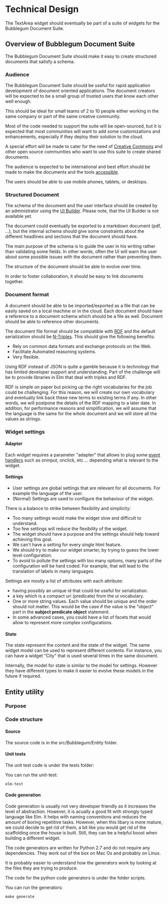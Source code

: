 # Technical Design

The TextArea widget should eventually be part of a suite of widgets for the Bubblegum Document Suite.

## Overview of Bubblegum Document Suite

The Bubblegum Document Suite should make it easy to create structured documents that satisfy a schema.

### Audience

The Bubblegum Document Suite should be useful for rapid application development of document oriented applications.
The document creators will be expected to be a small group of trusted users that know each other well enough.

This should be ideal for small teams of 2 to 10 people either working in the same company or part of the same creative community.

Most of the code needed to support the suite will be open-sourced, but it is expected that most communities will want to add some customizations and enhancements, especially if they deploy their solution to the cloud.

A special effort will be made to cater for the need of [Creative Commons](https://creativecommons.org/) and other open source communities who want to use this suite to create shared documents.

The audience is expected to be international and best effort should be made to make the documents and the tools [accessible](https://www.w3.org/standards/webdesign/accessibility).

The users should be able to use mobile phones, tablets, or desktops.  

### Structured Document

The schema of the document and the user interface should be created by an administrator using the [UI Builder](https://github.com/flarebyte/bubblegum-ui-builder). Please note, that the UI Builder is not available yet.

The document could eventually be exported to a markdown document (pdf, ...), but the internal schema should give some constraints about the different headlines and sections that the document should have.

The main purpose of the schema is to guide the user in his writing rather than validating some fields. In other words, often the UI will warn the user about some possible issues with the document rather than preventing them.

The structure of the document should be able to evolve over time.

In order to foster collaboration, it should be easy to link documents together.

### Document format

A document should be able to be imported/exported as a file that can be easily saved on a local machine or in the cloud.
Each document should have a reference to a document schema which should be a file as well.
Document should be able to reference other documents.

The document file format should be compatible with [RDF](https://en.wikipedia.org/wiki/Resource_Description_Framework) and the default serialization should be [N-Triples](https://en.wikipedia.org/wiki/N-Triples). This should give the following benefits:

 * Rely on common data formats and exchange protocols on the Web.
 * Facilitate Automated reasoning systems.
 * Very flexible.

Using RDF instead of JSON is quite a gamble because it is technology that has limited developer support and understanding.
Part of the challenge will be to provide libraries in Elm that deal with triples and RDF.

RDF is simple on paper but picking up the right vocabularies for the job could be challenging. For this reason, we will create our own vocabulary and eventually link back these new terms to existing terms if any. In other words, we will postpone the details of the RDF mapping to a later date. In addition, for performance reasons and simplification, we will assume that the language is the same for the whole document and we will store all the values as strings.

### Widget settings

#### Adapter

Each widget requires a parameter "adapter" that allows to plug some [event handlers](https://www.w3schools.com/tags/ref_eventattributes.asp) such as oninput, onclick, etc ... depending what is relevant to the widget.

#### Settings

 * User settings are global settings that are relevant for all documents. For example the language of the user.
 * (Normal) Settings are used to configure the behaviour of the widget.

 There is a balance to strike between flexibility and simplicity:
 * Too many settings would make the widget slow and difficult to understand.
 * Too few settings will reduce the flexibility of the widget.
 * The widget should have a purpose and the settings should help toward achieving this goal.
 * We can't have a setting for every single html feature.
 * We should try to make our widget smarter, by trying to guess the lower level configuration.
 * To avoid to pollute the settings with too many options, many parts of the configuration will be hard coded. For example, that will lead to the translation of labels in many languages. 

Settings are mostly a list of attributes with each attribute:
 * having possibly an unique id that could be useful for serialization.
 * a key which is a compact uri (predicate) from the ui vocabulary.
 * One or more string values. Each value should be unique and the order should not matter. This would be the case if the value is the "object" part in the **subject predicate object** statement.
 * In some advanced cases, you could have a list of facets that would allow to represent more complex configurations.

#### State 

The state represent the content and the state of the widget. The same widget model can be used to represent different contents. For instance, you can have a widget "City" that is used several times in the same document.

Internally, the model for state is similar to the model for settings. However they have different types to make it easier to evolve these models in the future if required.


## Entity utility

### Purpose

### Code structure

#### Source

The source code is in the src/Bubblegum/Entity folder.

#### Unit tests

The unit test code is under the tests folder:

You can run the unit-test:
```
elm-test
```

#### Code generation

Code generation is usually not very developer friendly as it increases the level of abstraction. However, it is acually a good fit with strongly typed language like Elm. It helps with naming conventions and reduces the amount of boring repetitive tasks.
However, when this libary is more mature, we could decide to get rid of them, a bit like you would get rid of the scaffolding once the house is built. Still, they can be a helpful boost when building a different widget.

The code generators are written for Python 2.7 and do not require any dependencies. They work out of the box on Mac Os and probably on Linux. 

It is probably easier to understand how the generators work by looking at the files they are trying to produce.

The code for the python code generators is under the folder scripts.

You can run the generators:

```
make generate
``` 












